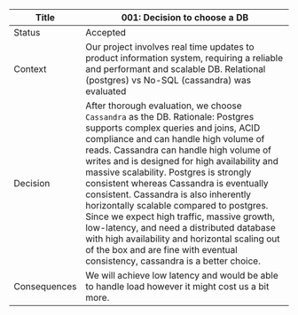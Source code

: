 Title | 001: Decision to choose a DB 
--- | --- 
Status | Accepted
Context | Our project involves real time updates to product information system, requiring a reliable and performant and scalable DB. Relational (postgres) vs No-SQL (cassandra) was evaluated
Decision | After thorough evaluation, we choose `Cassandra` as the DB. Rationale: Postgres supports complex queries and joins, ACID compliance and can handle high volume of reads. Cassandra can handle high volume of writes and is designed for high availability and massive scalability. Postgres is strongly consistent whereas Cassandra is eventually consistent. Cassandra is also inherently horizontally scalable compared to postgres. Since we expect high traffic, massive growth, low-latency, and need a distributed database with high availability and horizontal scaling out of the box and are fine with eventual consistency, cassandra is a better choice.
Consequences | We will achieve low latency and would be able to handle load however it might cost us a bit more. 
